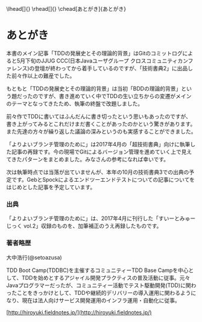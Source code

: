 \lhead[]{}
\rhead[]{}
\chead[あとがき]{あとがき}

# あとがき

本書のメイン記事「TDDの発展史とその理論的背景」はGitのコミットログによると5月下旬のJJUG CCC(日本Javaユーザグループ クロスコミュニティカンファレンス)の登壇が終わってから着手しているのですが、「技術書典2」に出品した前々作以上の難産でした。

もともと「TDDの発展史とその理論的背景」は当初「BDDの理論的背景」という題だったのですが、書き進めていく中でTDDの生い立ちからの変遷がメインのテーマとなってきたため、執筆の終盤で改題しました。

前々作でTDDに書いてはふんだんに書き切ったという思いもあったのですが、書き上がってみるとこれだけまだ書くことがあったのかという驚きがあります。また先達の方々が繰り返した議論の深みというのも実感することができました。

「よりよいブランチ管理のために」は2017年4月の「超技術書典」向けに執筆した記事の再録です。今の現場でGitによるバージョン管理を進めていく上で見えてきたパターンをまとめました。みなさんの参考になれば幸いです。

次は執筆時点では当落が出ていませんが、本年の10月の技術書典3での出典の予定です。GebとSpockによるエンドツーエンドテストについての記事についてをはじめとした記事を予定しています。

### 出典

「よりよいブランチ管理のために」は、2017年4月に刊行した「すいーとみゅーじっく vol.2」収録のものを、加筆補正のうえ再録したものです。

### 著者略歴

大中浩行(\@setoazusa)

TDD Boot Camp(TDDBC)を主催するコミュニティーTDD Base Campを中心として、TDDを始めとするアジャイル開発プラクティスの普及活動に従事。元々Javaプログラマーだったが、コミュニティー活動でテスト駆動開発(TDD)に関わったことをきっかけとして、TDDや継続的デリバリーの導入運用に関わるようになり、現在は法人向けサービス開発運用のインフラ運用・自動化に従事。


[http://hiroyuki.fieldnotes.jp/](http://hiroyuki.fieldnotes.jp/)

